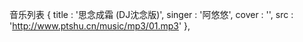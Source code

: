 音乐列表
	{
		title : '思念成霜 (DJ沈念版)',
		singer : '阿悠悠',
		cover  : '',
		src    : 'http://www.ptshu.cn/music/mp3/01.mp3'
	},
